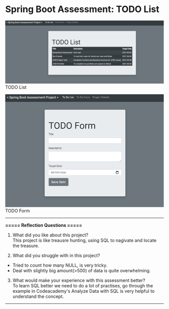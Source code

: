 # Spring Boot Assessment: TODO List

![TODO List](https://raw.githubusercontent.com/boonkeong1714/SpringBoot_Assessment/main/TODO_list.jpg)
TODO List
  
![TODO List](https://raw.githubusercontent.com/boonkeong1714/SpringBoot_Assessment/main/TODO_form.jpg)
TODO Form

-----

**===== Reflection Questions =====**  

1. What did you like about this project?  
 This project is like treausre hunting, using SQL to nagivate and locate the treasure.

2. What did you struggle with in this project?  
 * Tried to count how many NULL, is very tricky.
 * Deal with slightly big amount(>500) of data is quite overwhelming.

3. What would make your experience with this assessment better?  
  To learn SQL better we need to do a lot of practises, go through the example in Codeacademy's Analyze Data with SQL is very helpful to understand the concept.

-----
